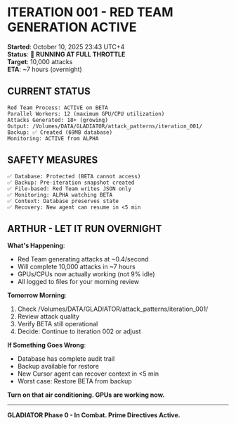 # ITERATION 001 - RED TEAM GENERATION ACTIVE
**Started**: October 10, 2025 23:43 UTC+4  
**Status**: 🚀 **RUNNING AT FULL THROTTLE**  
**Target**: 10,000 attacks  
**ETA**: ~7 hours (overnight)

## CURRENT STATUS

```
Red Team Process: ACTIVE on BETA
Parallel Workers: 12 (maximum GPU/CPU utilization)
Attacks Generated: 18+ (growing)
Output: /Volumes/DATA/GLADIATOR/attack_patterns/iteration_001/
Backup: ✅ Created (69MB database)
Monitoring: ACTIVE from ALPHA
```

## SAFETY MEASURES

```
✅ Database: Protected (BETA cannot access)
✅ Backup: Pre-iteration snapshot created
✅ File-based: Red Team writes JSON only
✅ Monitoring: ALPHA watching BETA
✅ Context: Database preserves state
✅ Recovery: New agent can resume in <5 min
```

## ARTHUR - LET IT RUN OVERNIGHT

**What's Happening**:
- Red Team generating attacks at ~0.4/second
- Will complete 10,000 attacks in ~7 hours
- GPUs/CPUs now actually working (not 9% idle)
- All logged to files for your morning review

**Tomorrow Morning**:
1. Check /Volumes/DATA/GLADIATOR/attack_patterns/iteration_001/
2. Review attack quality
3. Verify BETA still operational
4. Decide: Continue to iteration 002 or adjust

**If Something Goes Wrong**:
- Database has complete audit trail
- Backup available for restore
- New Cursor agent can recover context in <5 min
- Worst case: Restore BETA from backup

**Turn on that air conditioning. GPUs are working now.**

---

**GLADIATOR Phase 0 - In Combat. Prime Directives Active.**
